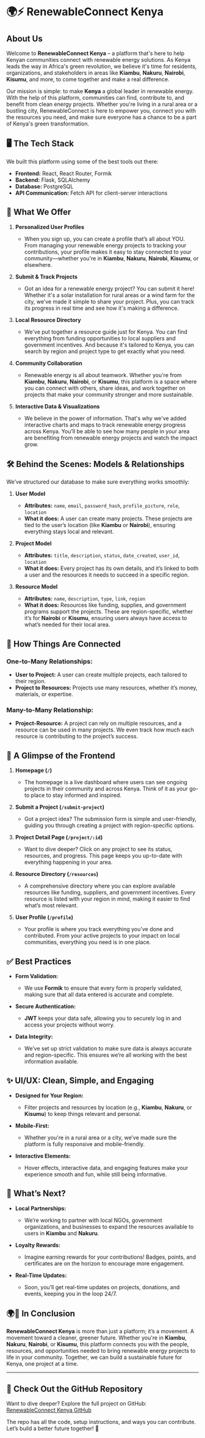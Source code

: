 # 🌍⚡ **RenewableConnect Kenya**

## About Us

Welcome to **RenewableConnect Kenya** – a platform that's here to help Kenyan communities connect with renewable energy solutions. As Kenya leads the way in Africa's green revolution, we believe it's time for residents, organizations, and stakeholders in areas like **Kiambu**, **Nakuru**, **Nairobi**, **Kisumu**, and more, to come together and make a real difference.

Our mission is simple: to make **Kenya** a global leader in renewable energy. With the help of this platform, communities can find, contribute to, and benefit from clean energy projects. Whether you're living in a rural area or a bustling city, RenewableConnect is here to empower you, connect you with the resources you need, and make sure everyone has a chance to be a part of Kenya's green transformation.

## 🖥️ The Tech Stack

We built this platform using some of the best tools out there:

- **Frontend:** React, React Router, Formik
- **Backend:** Flask, SQLAlchemy
- **Database:** PostgreSQL
- **API Communication:** Fetch API for client-server interactions

## 🌱 What We Offer

1. **Personalized User Profiles**
   - When you sign up, you can create a profile that’s all about YOU. From managing your renewable energy projects to tracking your contributions, your profile makes it easy to stay connected to your community—whether you're in **Kiambu**, **Nakuru**, **Nairobi**, **Kisumu**, or elsewhere.

2. **Submit & Track Projects**
   - Got an idea for a renewable energy project? You can submit it here! Whether it's a solar installation for rural areas or a wind farm for the city, we’ve made it simple to share your project. Plus, you can track its progress in real time and see how it's making a difference.

3. **Local Resource Directory**
   - We've put together a resource guide just for Kenya. You can find everything from funding opportunities to local suppliers and government incentives. And because it's tailored to Kenya, you can search by region and project type to get exactly what you need.

4. **Community Collaboration**
   - Renewable energy is all about teamwork. Whether you're from **Kiambu**, **Nakuru**, **Nairobi**, or **Kisumu**, this platform is a space where you can connect with others, share ideas, and work together on projects that make your community stronger and more sustainable.

5. **Interactive Data & Visualizations**
   - We believe in the power of information. That's why we've added interactive charts and maps to track renewable energy progress across Kenya. You’ll be able to see how many people in your area are benefiting from renewable energy projects and watch the impact grow.

## 🛠️ Behind the Scenes: Models & Relationships

We’ve structured our database to make sure everything works smoothly:

1. **User Model**  
   - **Attributes:** `name`, `email`, `password_hash`, `profile_picture`, `role`, `location`  
   - **What it does:** A user can create many projects. These projects are tied to the user’s location (like **Kiambu** or **Nairobi**), ensuring everything stays local and relevant.

2. **Project Model**  
   - **Attributes:** `title`, `description`, `status`, `date_created`, `user_id`, `location`  
   - **What it does:** Every project has its own details, and it’s linked to both a user and the resources it needs to succeed in a specific region.

3. **Resource Model**  
   - **Attributes:** `name`, `description`, `type`, `link`, `region`  
   - **What it does:** Resources like funding, supplies, and government programs support the projects. These are region-specific, whether it’s for **Nairobi** or **Kisumu**, ensuring users always have access to what’s needed for their local area.

## 🔗 How Things Are Connected

### One-to-Many Relationships:
- **User to Project:** A user can create multiple projects, each tailored to their region.
- **Project to Resources:** Projects use many resources, whether it’s money, materials, or expertise.

### Many-to-Many Relationship:
- **Project-Resource:** A project can rely on multiple resources, and a resource can be used in many projects. We even track how much each resource is contributing to the project’s success.

## 🎨 A Glimpse of the Frontend

1. **Homepage (`/`)**
   - The homepage is a live dashboard where users can see ongoing projects in their community and across Kenya. Think of it as your go-to place to stay informed and inspired.

2. **Submit a Project (`/submit-project`)**
   - Got a project idea? The submission form is simple and user-friendly, guiding you through creating a project with region-specific options.

3. **Project Detail Page (`/project/:id`)**
   - Want to dive deeper? Click on any project to see its status, resources, and progress. This page keeps you up-to-date with everything happening in your area.

4. **Resource Directory (`/resources`)**
   - A comprehensive directory where you can explore available resources like funding, suppliers, and government incentives. Every resource is listed with your region in mind, making it easier to find what’s most relevant.

5. **User Profile (`/profile`)**
   - Your profile is where you track everything you've done and contributed. From your active projects to your impact on local communities, everything you need is in one place.

## ✅ Best Practices

- **Form Validation:**  
   - We use **Formik** to ensure that every form is properly validated, making sure that all data entered is accurate and complete.

- **Secure Authentication:**  
   - **JWT** keeps your data safe, allowing you to securely log in and access your projects without worry.

- **Data Integrity:**  
   - We’ve set up strict validation to make sure data is always accurate and region-specific. This ensures we’re all working with the best information available.

## ✨ UI/UX: Clean, Simple, and Engaging

- **Designed for Your Region:**  
   - Filter projects and resources by location (e.g., **Kiambu**, **Nakuru**, or **Kisumu**) to keep things relevant and personal.

- **Mobile-First:**  
   - Whether you're in a rural area or a city, we’ve made sure the platform is fully responsive and mobile-friendly.

- **Interactive Elements:**  
   - Hover effects, interactive data, and engaging features make your experience smooth and fun, while still being informative.

## 🚀 What’s Next?

- **Local Partnerships:**  
   - We’re working to partner with local NGOs, government organizations, and businesses to expand the resources available to users in **Kiambu** and **Nakuru**.

- **Loyalty Rewards:**  
   - Imagine earning rewards for your contributions! Badges, points, and certificates are on the horizon to encourage more engagement.

- **Real-Time Updates:**  
   - Soon, you’ll get real-time updates on projects, donations, and events, keeping you in the loop 24/7.

## 🌍💚 In Conclusion

**RenewableConnect Kenya** is more than just a platform; it’s a movement. A movement toward a cleaner, greener future. Whether you're in **Kiambu**, **Nakuru**, **Nairobi**, or **Kisumu**, this platform connects you with the people, resources, and opportunities needed to bring renewable energy projects to life in your community. Together, we can build a sustainable future for Kenya, one project at a time.

---

## 📂 Check Out the GitHub Repository

Want to dive deeper? Explore the full project on GitHub:  
[RenewableConnect Kenya GitHub](#)  

The repo has all the code, setup instructions, and ways you can contribute. Let’s build a better future together! 🌿